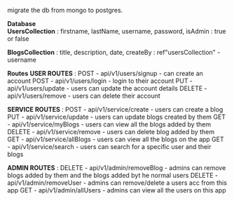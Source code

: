 migrate the db from mongo to postgres.


**Database**    
**UsersCollection** :
firstname,
lastName,
username,
password,
isAdmin : true or false

**BlogsCollection** :
title,
description,
date,
createBy : ref"usersCollection" - username

**Routes**
**USER ROUTES** :
POST    -  api/v1/users/signup  -  can create an account
POST    -  api/v1/users/login   -  login to their account
PUT     -  api/v1/users/update  -  users can update the account details
DELETE  -  api/v1/users/remove  -  users can delete their account

**SERVICE ROUTES** :
POST   -  api/v1/service/create    -  users can create a blog
PUT    -  api/v1/service/update    -  users can update blogs created by them
GET    -  api/v1/service/myBlogs   -  users can view all the blogs added by them
DELETE -  api/v1/service/remove    -  users can delete blog added by them
GET    -  api/v1/service/allBlogs  -  users can view all the blogs on the app
GET    -  api/v1/service/search    -  users can search for a specific user and their blogs

**ADMIN ROUTES** :
DELETE  -  api/v1/admin/removeBlog  -  admins can remove blogs added by them and the blogs added byt he normal users
DELETE  -  api/v1/admin/removeUser  -  admins can remove/delete a users acc from this app
GET     -  api/v1/admin/allUsers    -  admins can view all the users on this app